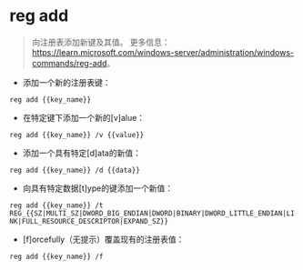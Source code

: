 # reg add

> 向注册表添加新键及其值。
> 更多信息：<https://learn.microsoft.com/windows-server/administration/windows-commands/reg-add>。

- 添加一个新的注册表键：

`reg add {{key_name}}`

- 在特定键下添加一个新的[v]alue：

`reg add {{key_name}} /v {{value}}`

- 添加一个具有特定[d]ata的新值：

`reg add {{key_name}} /d {{data}}`

- 向具有特定数据[t]ype的键添加一个新值：

`reg add {{key_name}} /t REG_{{SZ|MULTI_SZ|DWORD_BIG_ENDIAN|DWORD|BINARY|DWORD_LITTLE_ENDIAN|LINK|FULL_RESOURCE_DESCRIPTOR|EXPAND_SZ}}`

- [f]orcefully（无提示）覆盖现有的注册表值：

`reg add {{key_name}} /f`